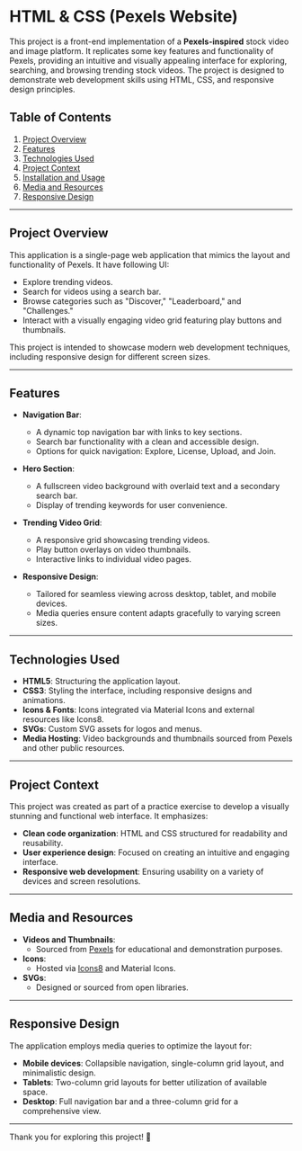 # HTML & CSS (Pexels Website)

This project is a front-end implementation of a **Pexels-inspired** stock video and image platform. It replicates some key features and functionality of Pexels, providing an intuitive and visually appealing interface for exploring, searching, and browsing trending stock videos. The project is designed to demonstrate web development skills using HTML, CSS, and responsive design principles.

## Table of Contents
1. [Project Overview](#project-overview)
2. [Features](#features)
3. [Technologies Used](#technologies-used)
4. [Project Context](#project-context)
5. [Installation and Usage](#installation-and-usage)
6. [Media and Resources](#media-and-resources)
7. [Responsive Design](#responsive-design)

---

## Project Overview

This application is a single-page web application that mimics the layout and functionality of Pexels. It have following UI:
- Explore trending videos.
- Search for videos using a search bar.
- Browse categories such as "Discover," "Leaderboard," and "Challenges."
- Interact with a visually engaging video grid featuring play buttons and thumbnails.

This project is intended to showcase modern web development techniques, including responsive design for different screen sizes.

---

## Features

- **Navigation Bar**:
  - A dynamic top navigation bar with links to key sections.
  - Search bar functionality with a clean and accessible design.
  - Options for quick navigation: Explore, License, Upload, and Join.

- **Hero Section**:
  - A fullscreen video background with overlaid text and a secondary search bar.
  - Display of trending keywords for user convenience.

- **Trending Video Grid**:
  - A responsive grid showcasing trending videos.
  - Play button overlays on video thumbnails.
  - Interactive links to individual video pages.

- **Responsive Design**:
  - Tailored for seamless viewing across desktop, tablet, and mobile devices.
  - Media queries ensure content adapts gracefully to varying screen sizes.

---

## Technologies Used

- **HTML5**: Structuring the application layout.
- **CSS3**: Styling the interface, including responsive designs and animations.
- **Icons & Fonts**: Icons integrated via Material Icons and external resources like Icons8.
- **SVGs**: Custom SVG assets for logos and menus.
- **Media Hosting**: Video backgrounds and thumbnails sourced from Pexels and other public resources.

---

## Project Context

This project was created as part of a practice exercise to develop a visually stunning and functional web interface. It emphasizes:
- **Clean code organization**: HTML and CSS structured for readability and reusability.
- **User experience design**: Focused on creating an intuitive and engaging interface.
- **Responsive web development**: Ensuring usability on a variety of devices and screen resolutions.

---

## Media and Resources

- **Videos and Thumbnails**:
  - Sourced from [Pexels](https://www.pexels.com) for educational and demonstration purposes.
- **Icons**:
  - Hosted via [Icons8](https://icons8.com/) and Material Icons.
- **SVGs**:
  - Designed or sourced from open libraries.

---

## Responsive Design

The application employs media queries to optimize the layout for:
- **Mobile devices**: Collapsible navigation, single-column grid layout, and minimalistic design.
- **Tablets**: Two-column grid layouts for better utilization of available space.
- **Desktop**: Full navigation bar and a three-column grid for a comprehensive view.

---

Thank you for exploring this project! 🚀

